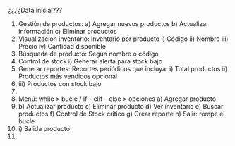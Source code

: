 ¿¿¿¿Data inicial???

1) Gestión de productos:
   a)	Agregar nuevos productos
   b)	Actualizar información
   c)	Eliminar productos
2) Visualización inventario: Inventario por producto
   i)	Código
   ii)	Nombre
   iii)	Precio
   iv)	Cantidad disponible
3) Búsqueda de producto: Según nombre o código
4) Control de stock
   i)	Generar alerta para stock bajo
5) Generar reportes: Reportes periódicos que incluya:
   i)	Total productos
   ii)	Productos más vendidos opcional
6) iii)	Productos con stock bajo
7)
8) Menú:  while > bucle / if – elif – else > opciones
   a)	Agregar producto
9)  b)	Actualizar producto
   c)	Eliminar producto
   d)	Ver inventario
   e)	Buscar productos
   f)	Control de Stock critico
   g)	Crear reporte
   h)	Salir: rompe el bucle
10) i)      Salida producto
11)
